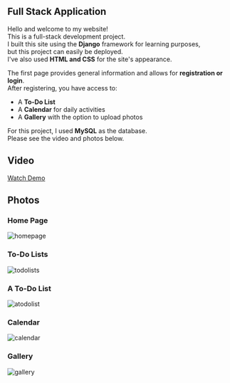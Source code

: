 ## Full Stack Application

Hello and welcome to my website!  
This is a full-stack development project.  
I built this site using the **Django** framework for learning purposes,  
but this project can easily be deployed.  
I've also used **HTML and CSS** for the site's appearance.  

The first page provides general information and allows for **registration or login**.  
After registering, you have access to:  
- A **To-Do List**  
- A **Calendar** for daily activities  
- A **Gallery** with the option to upload photos  

For this project, I used **MySQL** as the database.  
Please see the video and photos below.  

## Video  
[Watch Demo](https://www.youtube.com/watch?v=pq5UV3e_A6k&t=1s)  

## Photos  

### Home Page  
![homepage](https://user-images.githubusercontent.com/81361291/198885041-b7f26185-bf10-4f50-a718-a42af035353f.PNG)  

### To-Do Lists  
![todolists](https://user-images.githubusercontent.com/81361291/198885050-8b74675b-12b0-49a0-bbd2-1c315508c31d.PNG)  

### A To-Do List  
![atodolist](https://user-images.githubusercontent.com/81361291/198885098-f4ce7cf3-6504-4998-853b-7c2006044e39.PNG)  

### Calendar  
![calendar](https://user-images.githubusercontent.com/81361291/198885618-985c118f-8844-4ae2-b7be-e9e669419ffb.PNG)  

### Gallery  
![gallery](https://user-images.githubusercontent.com/81361291/198886069-c616836b-8d76-457f-bf2c-1fb9be66add1.PNG)  
